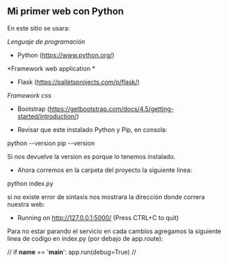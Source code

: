 ## Mi primer web con Python

En este sitio se usara:

*Lenguaje de programación*
- Python (https://www.python.org/)

*Framework web application *
- Flask (https://palletsprojects.com/p/flask/)

*Framework css*
- Bootstrap (https://getbootstrap.com/docs/4.5/getting-started/introduction/)

- Revisar que este instalado Python y Pip, en consola:

python --version
pip --version

Si nos devuelve la version es porque lo tenemos instalado.

- Ahora corremos en la carpeta del proyecto la siguiente linea:

python index.py

si no existe error de sintaxis nos mostrara la dirección donde correra nuestra web:

 * Running on http://127.0.0.1:5000/ (Press CTRL+C to quit)

Para no estar parando el servicio en cada cambios agregamos la siguiente linea de codigo en index.py (por debajo de app.route):


// if __name__ == '__main__':
    app.run(debug=True) //